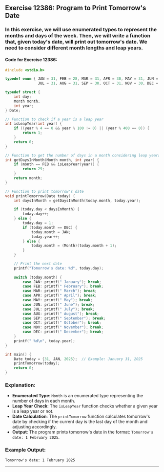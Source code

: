 ## Exercise 12386: Program to Print Tomorrow's Date
### In this exercise, we will use enumerated types to represent the months and days of the week. Then, we will write a function that, given today's date, will print out tomorrow's date. We need to consider different month lengths and leap years.

#### Code for Exercise 12386:

```c
#include <stdio.h>

typedef enum { JAN = 31, FEB = 28, MAR = 31, APR = 30, MAY = 31, JUN = 30, 
               JUL = 31, AUG = 31, SEP = 30, OCT = 31, NOV = 30, DEC = 31 } Month;

typedef struct {
    int day;
    Month month;
    int year;
} Date;

// Function to check if a year is a leap year
int isLeapYear(int year) {
    if ((year % 4 == 0 && year % 100 != 0) || (year % 400 == 0)) {
        return 1;
    }
    return 0;
}

// Function to get the number of days in a month considering leap years
int getDaysInMonth(Month month, int year) {
    if (month == FEB && isLeapYear(year)) {
        return 29;
    }
    return month;
}

// Function to print tomorrow's date
void printTomorrow(Date today) {
    int daysInMonth = getDaysInMonth(today.month, today.year);

    if (today.day < daysInMonth) {
        today.day++;
    } else {
        today.day = 1;
        if (today.month == DEC) {
            today.month = JAN;
            today.year++;
        } else {
            today.month = (Month)(today.month + 1);
        }
    }

    // Print the next date
    printf("Tomorrow's date: %d", today.day);
    
    switch (today.month) {
        case JAN: printf(" January"); break;
        case FEB: printf(" February"); break;
        case MAR: printf(" March"); break;
        case APR: printf(" April"); break;
        case MAY: printf(" May"); break;
        case JUN: printf(" June"); break;
        case JUL: printf(" July"); break;
        case AUG: printf(" August"); break;
        case SEP: printf(" September"); break;
        case OCT: printf(" October"); break;
        case NOV: printf(" November"); break;
        case DEC: printf(" December"); break;
    }
    printf(" %d\n", today.year);
}

int main() {
    Date today = {31, JAN, 2025};  // Example: January 31, 2025
    printTomorrow(today);
    return 0;
}
```

### **Explanation**:
- **Enumerated Type**: `Month` is an enumerated type representing the number of days in each month.
- **Leap Year Check**: The `isLeapYear` function checks whether a given year is a leap year or not.
- **Date Calculation**: The `printTomorrow` function calculates tomorrow's date by checking if the current day is the last day of the month and adjusting accordingly.
- **Output**: The program prints tomorrow's date in the format: `Tomorrow's date: 1 February 2025`.

### **Example Output**:
```
Tomorrow's date: 1 February 2025
```

---
